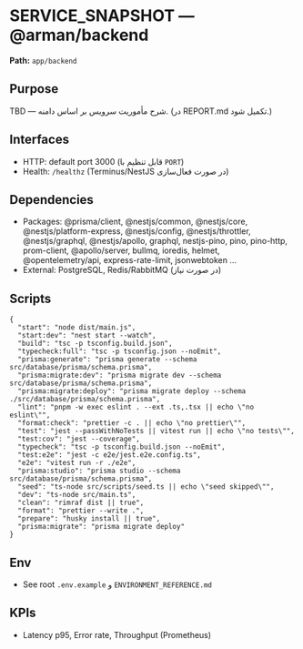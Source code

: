 # SERVICE_SNAPSHOT — @arman/backend

**Path:** `app/backend`

## Purpose
TBD — شرح مأموریت سرویس بر اساس دامنه. (در REPORT.md تکمیل شود.)

## Interfaces
- HTTP: default port 3000 (قابل تنظیم با `PORT`)
- Health: `/healthz` (Terminus/NestJS در صورت فعال‌سازی)

## Dependencies
- Packages: @prisma/client, @nestjs/common, @nestjs/core, @nestjs/platform-express, @nestjs/config, @nestjs/throttler, @nestjs/graphql, @nestjs/apollo, graphql, nestjs-pino, pino, pino-http, prom-client, @apollo/server, bullmq, ioredis, helmet, @opentelemetry/api, express-rate-limit, jsonwebtoken ...
- External: PostgreSQL, Redis/RabbitMQ (در صورت نیاز)

## Scripts
```
{
  "start": "node dist/main.js",
  "start:dev": "nest start --watch",
  "build": "tsc -p tsconfig.build.json",
  "typecheck:full": "tsc -p tsconfig.json --noEmit",
  "prisma:generate": "prisma generate --schema src/database/prisma/schema.prisma",
  "prisma:migrate:dev": "prisma migrate dev --schema src/database/prisma/schema.prisma",
  "prisma:migrate:deploy": "prisma migrate deploy --schema ./src/database/prisma/schema.prisma",
  "lint": "pnpm -w exec eslint . --ext .ts,.tsx || echo \"no eslint\"",
  "format:check": "prettier -c . || echo \"no prettier\"",
  "test": "jest --passWithNoTests || vitest run || echo \"no tests\"",
  "test:cov": "jest --coverage",
  "typecheck": "tsc -p tsconfig.build.json --noEmit",
  "test:e2e": "jest -c e2e/jest.e2e.config.ts",
  "e2e": "vitest run -r ./e2e",
  "prisma:studio": "prisma studio --schema src/database/prisma/schema.prisma",
  "seed": "ts-node src/scripts/seed.ts || echo \"seed skipped\"",
  "dev": "ts-node src/main.ts",
  "clean": "rimraf dist || true",
  "format": "prettier --write .",
  "prepare": "husky install || true",
  "prisma:migrate": "prisma migrate deploy"
}
```

## Env
- See root `.env.example` و `ENVIRONMENT_REFERENCE.md`

## KPIs
- Latency p95, Error rate, Throughput (Prometheus)
